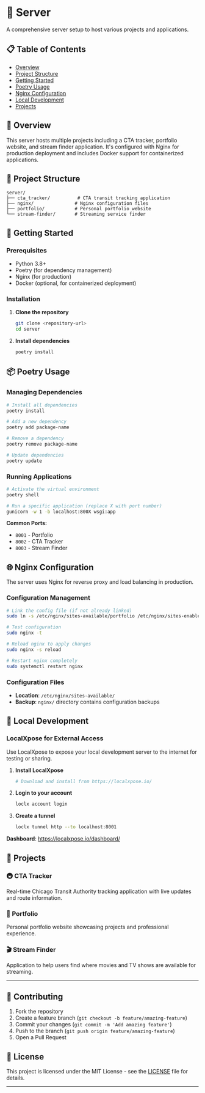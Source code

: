 # 🚀 Server

A comprehensive server setup to host various projects and applications.

## 📋 Table of Contents

- [Overview](#overview)
- [Project Structure](#project-structure)
- [Getting Started](#getting-started)
- [Poetry Usage](#poetry-usage)
- [Nginx Configuration](#nginx-configuration)
- [Local Development](#local-development)
- [Projects](#projects)

## 🎯 Overview

This server hosts multiple projects including a CTA tracker, portfolio website, and stream finder application. It's configured with Nginx for production deployment and includes Docker support for containerized applications.

## 📁 Project Structure

```
server/
├── cta_tracker/          # CTA transit tracking application
├── nginx/               # Nginx configuration files
├── portfolio/           # Personal portfolio website
└── stream-finder/       # Streaming service finder
```

## 🚀 Getting Started

### Prerequisites

- Python 3.8+
- Poetry (for dependency management)
- Nginx (for production)
- Docker (optional, for containerized deployment)

### Installation

1. **Clone the repository**
   ```bash
   git clone <repository-url>
   cd server
   ```

2. **Install dependencies**
   ```bash
   poetry install
   ```

## 📦 Poetry Usage

### Managing Dependencies

```bash
# Install all dependencies
poetry install

# Add a new dependency
poetry add package-name

# Remove a dependency
poetry remove package-name

# Update dependencies
poetry update
```

### Running Applications

```bash
# Activate the virtual environment
poetry shell

# Run a specific application (replace X with port number)
gunicorn -w 1 -b localhost:800X wsgi:app
```

**Common Ports:**
- `8001` - Portfolio
- `8002` - CTA Tracker
- `8003` - Stream Finder

## 🌐 Nginx Configuration

The server uses Nginx for reverse proxy and load balancing in production.

### Configuration Management

```bash
# Link the config file (if not already linked)
sudo ln -s /etc/nginx/sites-available/portfolio /etc/nginx/sites-enabled/

# Test configuration
sudo nginx -t

# Reload nginx to apply changes
sudo nginx -s reload

# Restart nginx completely
sudo systemctl restart nginx
```

### Configuration Files

- **Location**: `/etc/nginx/sites-available/`
- **Backup**: `nginx/` directory contains configuration backups

## 🔧 Local Development

### LocalXpose for External Access

Use LocalXpose to expose your local development server to the internet for testing or sharing.

1. **Install LocalXpose**
   ```bash
   # Download and install from https://localxpose.io/
   ```

2. **Login to your account**
   ```bash
   loclx account login
   ```

3. **Create a tunnel**
   ```bash
   loclx tunnel http --to localhost:8001
   ```

**Dashboard**: https://localxpose.io/dashboard/

## 📱 Projects

### 🚇 CTA Tracker
Real-time Chicago Transit Authority tracking application with live updates and route information.

### 🎨 Portfolio
Personal portfolio website showcasing projects and professional experience.

### 🎬 Stream Finder
Application to help users find where movies and TV shows are available for streaming.

---

## 🤝 Contributing

1. Fork the repository
2. Create a feature branch (`git checkout -b feature/amazing-feature`)
3. Commit your changes (`git commit -m 'Add amazing feature'`)
4. Push to the branch (`git push origin feature/amazing-feature`)
5. Open a Pull Request

## 📄 License

This project is licensed under the MIT License - see the [LICENSE](LICENSE) file for details.

---

